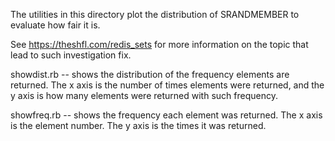 The utilities in this directory plot the distribution of SRANDMEMBER to
evaluate how fair it is.

See https://theshfl.com/redis_sets for more information on the topic that lead
to such investigation fix.

showdist.rb -- shows the distribution of the frequency elements are returned.
               The x axis is the number of times elements were returned, and
               the y axis is how many elements were returned with such
               frequency.

showfreq.rb -- shows the frequency each element was returned.
               The x axis is the element number.
               The y axis is the times it was returned.
